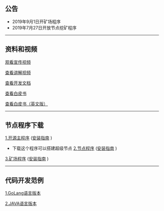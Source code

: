 
## 公告

+ 2019年9月1日开矿场程序
+ 2019年7月27日开放节点挖矿程序

---

## 资料和视频

[观看宣传视频](https://v.youku.com/v_show/id_XNDI3MzczNjYzMg==.html?spm=a2h0j.11185381.listitem_page1.5~A)

[查看讲解视频](https://v.youku.com/v_show/id_XNDI2OTYxMTg0NA==.html?spm=a2h3j.8428770.3416059.1)

[查看开发文档](https://github.com/jiqiren2019/ctk/)

[查看白皮书](https://github.com/jiqiren2019/ctk/blob/master/CTK1.0.pdf)

[查看白皮书（英文版）](https://github.com/jiqiren2019/ctk/blob/master/CTK1.0(English).pdf)

---

## 节点程序下载

[1.开源主程序](https://github.com/jiqiren2019/ctk/)   ([安装指南](https://github.com/jiqiren2019/ctk/)  )
+ 下载这个程序可以搭建超级节点
[2.节点程序](https://github.com/jiqiren2019/ctk/)   ([安装指南](https://github.com/jiqiren2019/ctk/)  )

[3.矿场程序](https://github.com/jiqiren2019/ctk/)   ([安装指南](https://github.com/jiqiren2019/ctk/)  )

---

## 代码开发范例


[1.GoLang语言版本](https://github.com/jiqiren2019/ctk/)  

[2.JAVA语言版本](https://github.com/jiqiren2019/ctk/)


